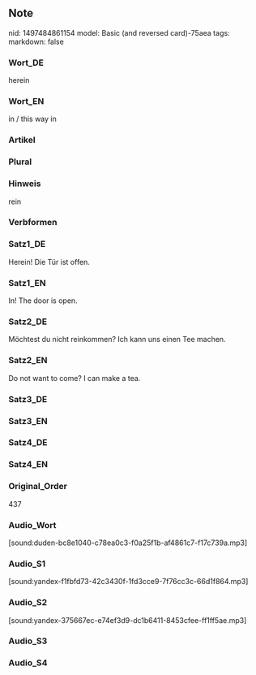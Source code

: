 ## Note
nid: 1497484861154
model: Basic (and reversed card)-75aea
tags: 
markdown: false

### Wort_DE
herein

### Wort_EN
in / this way in

### Artikel


### Plural


### Hinweis
rein

### Verbformen


### Satz1_DE
Herein! Die Tür ist offen.

### Satz1_EN
In! The door is open.

### Satz2_DE
Möchtest du nicht reinkommen? Ich kann uns einen Tee machen.

### Satz2_EN
Do not want to come? I can make a tea.

### Satz3_DE


### Satz3_EN


### Satz4_DE


### Satz4_EN


### Original_Order
437

### Audio_Wort
[sound:duden-bc8e1040-c78ea0c3-f0a25f1b-af4861c7-f17c739a.mp3]

### Audio_S1
[sound:yandex-f1fbfd73-42c3430f-1fd3cce9-7f76cc3c-66d1f864.mp3]

### Audio_S2
[sound:yandex-375667ec-e74ef3d9-dc1b6411-8453cfee-ff1ff5ae.mp3]

### Audio_S3


### Audio_S4

